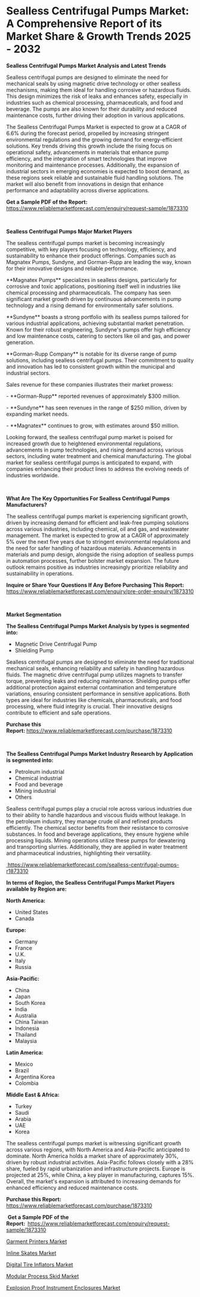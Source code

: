 <p><h1>Sealless Centrifugal Pumps Market: A Comprehensive Report of its Market Share & Growth Trends 2025 - 2032</h1></p><p><strong>Sealless Centrifugal Pumps Market Analysis and Latest Trends</strong></p>
<p><p>Sealless centrifugal pumps are designed to eliminate the need for mechanical seals by using magnetic drive technology or other sealless mechanisms, making them ideal for handling corrosive or hazardous fluids. This design minimizes the risk of leaks and enhances safety, especially in industries such as chemical processing, pharmaceuticals, and food and beverage. The pumps are also known for their durability and reduced maintenance costs, further driving their adoption in various applications.</p><p>The Sealless Centrifugal Pumps Market is expected to grow at a CAGR of 6.6% during the forecast period, propelled by increasing stringent environmental regulations and the growing demand for energy-efficient solutions. Key trends driving this growth include the rising focus on operational safety, advancements in materials that enhance pump efficiency, and the integration of smart technologies that improve monitoring and maintenance processes. Additionally, the expansion of industrial sectors in emerging economies is expected to boost demand, as these regions seek reliable and sustainable fluid handling solutions. The market will also benefit from innovations in design that enhance performance and adaptability across diverse applications.</p></p>
<p><strong>Get a Sample PDF of the Report:&nbsp;</strong> <a href="https://www.reliablemarketforecast.com/enquiry/request-sample/1873310?utm_campaign=1110&utm_medium=2&utm_source=Github&utm_content=ia&utm_term=08042025&utm_id=sealless-centrifugal-pumps">https://www.reliablemarketforecast.com/enquiry/request-sample/1873310</a></p>
<p>&nbsp;</p>
<p><strong>Sealless Centrifugal Pumps Major Market Players</strong></p>
<p><p>The sealless centrifugal pumps market is becoming increasingly competitive, with key players focusing on technology, efficiency, and sustainability to enhance their product offerings. Companies such as Magnatex Pumps, Sundyne, and Gorman-Rupp are leading the way, known for their innovative designs and reliable performance.</p><p>**Magnatex Pumps** specializes in sealless designs, particularly for corrosive and toxic applications, positioning itself well in industries like chemical processing and pharmaceuticals. The company has seen significant market growth driven by continuous advancements in pump technology and a rising demand for environmentally safer solutions.</p><p>**Sundyne** boasts a strong portfolio with its sealless pumps tailored for various industrial applications, achieving substantial market penetration. Known for their robust engineering, Sundyne's pumps offer high efficiency and low maintenance costs, catering to sectors like oil and gas, and power generation.</p><p>**Gorman-Rupp Company** is notable for its diverse range of pump solutions, including sealless centrifugal pumps. Their commitment to quality and innovation has led to consistent growth within the municipal and industrial sectors.</p><p>Sales revenue for these companies illustrates their market prowess:</p><p>- **Gorman-Rupp** reported revenues of approximately $300 million.</p><p>- **Sundyne** has seen revenues in the range of $250 million, driven by expanding market needs.</p><p>- **Magnatex** continues to grow, with estimates around $50 million.</p><p>Looking forward, the sealless centrifugal pump market is poised for increased growth due to heightened environmental regulations, advancements in pump technologies, and rising demand across various sectors, including water treatment and chemical manufacturing. The global market for sealless centrifugal pumps is anticipated to expand, with companies enhancing their product lines to address the evolving needs of industries worldwide.</p></p>
<p>&nbsp;</p>
<p><strong>What Are The Key Opportunities For Sealless Centrifugal Pumps Manufacturers?</strong></p>
<p><p>The sealless centrifugal pumps market is experiencing significant growth, driven by increasing demand for efficient and leak-free pumping solutions across various industries, including chemical, oil and gas, and wastewater management. The market is expected to grow at a CAGR of approximately 5% over the next five years due to stringent environmental regulations and the need for safer handling of hazardous materials. Advancements in materials and pump design, alongside the rising adoption of sealless pumps in automation processes, further bolster market expansion. The future outlook remains positive as industries increasingly prioritize reliability and sustainability in operations.</p></p>
<p><strong>Inquire or Share Your Questions If Any Before Purchasing This Report:</strong> <a href="https://www.reliablemarketforecast.com/enquiry/pre-order-enquiry/1873310?utm_campaign=1110&utm_medium=2&utm_source=Github&utm_content=ia&utm_term=08042025&utm_id=sealless-centrifugal-pumps">https://www.reliablemarketforecast.com/enquiry/pre-order-enquiry/1873310</a></p>
<p>&nbsp;</p>
<p><strong>Market Segmentation</strong></p>
<p><strong>The Sealless Centrifugal Pumps Market Analysis by types is segmented into:</strong></p>
<p><ul><li>Magnetic Drive Centrifugal Pump</li><li>Shielding Pump</li></ul></p>
<p><p>Sealless centrifugal pumps are designed to eliminate the need for traditional mechanical seals, enhancing reliability and safety in handling hazardous fluids. The magnetic drive centrifugal pump utilizes magnets to transfer torque, preventing leaks and reducing maintenance. Shielding pumps offer additional protection against external contamination and temperature variations, ensuring consistent performance in sensitive applications. Both types are ideal for industries like chemicals, pharmaceuticals, and food processing, where fluid integrity is crucial. Their innovative designs contribute to efficient and safe operations.</p></p>
<p><strong>Purchase this Report:&nbsp;</strong><a href="https://www.reliablemarketforecast.com/purchase/1873310?utm_campaign=1110&utm_medium=2&utm_source=Github&utm_content=ia&utm_term=08042025&utm_id=sealless-centrifugal-pumps">https://www.reliablemarketforecast.com/purchase/1873310</a></p>
<p>&nbsp;</p>
<p><strong>The Sealless Centrifugal Pumps Market Industry Research by Application is segmented into:</strong></p>
<p><ul><li>Petroleum industrial</li><li>Chemical industrial</li><li>Food and beverage</li><li>Mining industrial</li><li>Others</li></ul></p>
<p><p>Sealless centrifugal pumps play a crucial role across various industries due to their ability to handle hazardous and viscous fluids without leakage. In the petroleum industry, they manage crude oil and refined products efficiently. The chemical sector benefits from their resistance to corrosive substances. In food and beverage applications, they ensure hygiene while processing liquids. Mining operations utilize these pumps for dewatering and transporting slurries. Additionally, they are applied in water treatment and pharmaceutical industries, highlighting their versatility.</p></p>
<p><a href="https://www.reliablemarketforecast.com/sealless-centrifugal-pumps-r1873310?utm_campaign=1110&utm_medium=2&utm_source=Github&utm_content=ia&utm_term=08042025&utm_id=sealless-centrifugal-pumps">&nbsp;https://www.reliablemarketforecast.com/sealless-centrifugal-pumps-r1873310</a></p>
<p><strong>In terms of Region, the Sealless Centrifugal Pumps Market Players available by Region are:</strong></p>
<p>
    <p> <strong> North America: </strong>
        <ul>
            <li>United States</li>
            <li>Canada</li>
        </ul>
        </p> 
    <p> <strong> Europe: </strong>
        <ul>
            <li>Germany</li>
            <li>France</li>
            <li>U.K.</li>
            <li>Italy</li>
            <li>Russia</li>
        </ul>
        </p> 
    <p> <strong> Asia-Pacific: </strong>
        <ul>
            <li>China</li>
            <li>Japan</li>
            <li>South Korea</li>
            <li>India</li>
            <li>Australia</li>
            <li>China Taiwan</li>
            <li>Indonesia</li>
            <li>Thailand</li>
            <li>Malaysia</li>
        </ul>
        </p> 
    <p> <strong> Latin America: </strong>
        <ul>
            <li>Mexico</li>
            <li>Brazil</li>
            <li>Argentina Korea</li>
            <li>Colombia</li>
        </ul>
        </p> 
    <p> <strong> Middle East & Africa: </strong>
        <ul>
            <li>Turkey</li>
            <li>Saudi</li>
            <li>Arabia</li>
            <li>UAE</li>
            <li>Korea</li>
        </ul>
    </p>
    </p>
<p><p>The sealless centrifugal pumps market is witnessing significant growth across various regions, with North America and Asia-Pacific anticipated to dominate. North America holds a market share of approximately 30%, driven by robust industrial activities. Asia-Pacific follows closely with a 28% share, fueled by rapid urbanization and infrastructure projects. Europe is projected at 25%, while China, a key player in manufacturing, captures 15%. Overall, the market's expansion is attributed to increasing demands for enhanced efficiency and reduced maintenance costs.</p></p>
<p><strong>Purchase this Report: </strong><a href="https://www.reliablemarketforecast.com/purchase/1873310?utm_campaign=1110&utm_medium=2&utm_source=Github&utm_content=ia&utm_term=08042025&utm_id=sealless-centrifugal-pumps">https://www.reliablemarketforecast.com/purchase/1873310</a></p>
<p>&nbsp;<strong>Get a Sample PDF of the Report:&nbsp;&nbsp;</strong><a href="https://www.reliablemarketforecast.com/enquiry/request-sample/1873310?utm_campaign=1110&utm_medium=2&utm_source=Github&utm_content=ia&utm_term=08042025&utm_id=sealless-centrifugal-pumps">https://www.reliablemarketforecast.com/enquiry/request-sample/1873310</a></p>
<p><strong></strong></p>
<p><p><a href="https://github.com/prumrupear/Market-Research-Report-List-1/blob/main/garment-printers-market.md?utm_campaign=1110&utm_medium=2&utm_source=Github&utm_content=ia&utm_term=08042025&utm_id=sealless-centrifugal-pumps">Garment Printers Market</a></p><p><a href="https://github.com/goreabeeran/Market-Research-Report-List-1/blob/main/inline-skates-market.md?utm_campaign=1110&utm_medium=2&utm_source=Github&utm_content=ia&utm_term=08042025&utm_id=sealless-centrifugal-pumps">Inline Skates Market</a></p><p><a href="https://github.com/kelttnandan9/Market-Research-Report-List-1/blob/main/digital-tire-inflators-market.md?utm_campaign=1110&utm_medium=2&utm_source=Github&utm_content=ia&utm_term=08042025&utm_id=sealless-centrifugal-pumps">Digital Tire Inflators Market</a></p><p><a href="https://github.com/borsiflorsfa/Market-Research-Report-List-1/blob/main/modular-process-skid-market.md?utm_campaign=1110&utm_medium=2&utm_source=Github&utm_content=ia&utm_term=08042025&utm_id=sealless-centrifugal-pumps">Modular Process Skid Market</a></p><p><a href="https://github.com/romeoacuffap/Market-Research-Report-List-1/blob/main/explosion-proof-instrument-enclosures-market.md?utm_campaign=1110&utm_medium=2&utm_source=Github&utm_content=ia&utm_term=08042025&utm_id=sealless-centrifugal-pumps">Explosion Proof Instrument Enclosures Market</a></p></p>